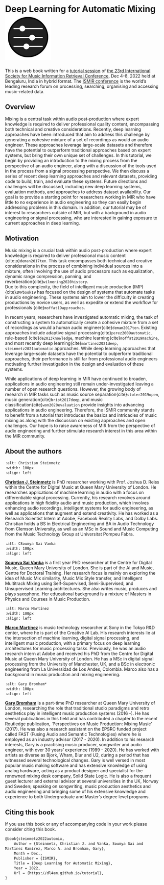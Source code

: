 # Deep Learning for Automatic Mixing ![Book](assets/logo.png)


This is a web book written for a [tutorial session](https://ismir2022.ismir.net/program/tutorials/) of [the 23rd International Society for Music Information Retrieval Conference](https://ismir2022.ismir.net/index), Dec 4-8, 2022 held at Bengaluru, India in hybrid format. The [ISMIR conference](https://ismir.net/) is the world’s leading research forum on processing, searching, organising and accessing music-related data.

## Overview

Mixing is a central task within audio post-production where expert knowledge is required to deliver professional quality content, encompassing both technical and creative considerations. 
Recently, deep learning approaches have been introduced that aim to address this challenge by generating a cohesive mixture of a set of recordings as would an audio engineer.
These approaches leverage large-scale datasets and therefore have the potential to outperform traditional approaches based on expert systems, but bring their own unique set of challenges. 
In this tutorial, we begin by providing an introduction to the mixing process from the perspective of an audio engineer, along with a discussion of the tools used in the process from a signal processing perspective.
We then discuss a series of recent deep learning approaches and relevant datasets, providing code to build, train, and evaluate these systems. 
Future directions and challenges will be discussed, including new deep learning systems, evaluation methods, and approaches to address dataset availability.
Our goal is to provide a starting point for researchers working in MIR who have little to no experience in audio engineering so they can easily begin addressing problems in this domain.
In addition, our tutorial may be of interest to researchers outside of MIR, but with a background in audio engineering or signal processing, who are interested in gaining exposure to current approaches in deep learning. 
  
## Motivation

Music mixing is a crucial task within audio post-production where expert knowledge is required to deliver professional music content {cite:p}`deman2017ten`. 
This task encompasses both technical and creative considerations in the process of combining individual sources into a mixture, often involving the use of audio processors such as equalization, dynamic range compression, panning, and reverberation{cite}`wilmering2020history`.    
Due to this complexity, the field of intelligent music production (IMP) {cite}`IMPbook19` has focused on the design of systems that automate tasks in audio engineering.
These systems aim to lower the difficulty in creating productions by novice users, as well as expedite or extend the workflow for professionals {cite}`moffat19approaches`.

In recent years, researchers have investigated automatic mixing, the task of constructing a system to automatically create a cohesive mixture from a set of recordings as would a human audio engineer{cite}`deman2017ten`.
Existing approaches include adaptive signal processing{cite}`perez2009automatic`, rule-based {cite}`de2013knowledge`, machine learning{cite}`moffat2019machine`, and most recently deep learning{cite}`martinez2021deep, steinmetz2021automatic` approaches.
While deep learning approaches that leverage large-scale datasets have the potential to outperform traditional approaches, their performance is still far from professional audio engineers motivating further investigation in the design and evaluation of these systems. 

While applications of deep learning in MIR have continued to broaden, applications in audio engineering still remain under-investigated leaving a number of open research questions. 
However, the growing body of research in MIR tasks such as music source separation{cite}`stoter2019open`, music generation{cite}`briot2017deep`, and music classification{cite}`won2020evaluation` provide insights into advancing applications in audio engineering. 
Therefore, the ISMIR community stands to benefit from a tutorial that introduces the basics and intricacies of music mixing as along with the discussion on existing approaches and open challenges.
Our hope is to raise awareness of MIR from the perspective of audio engineering and further stimulate research interest in this area within the MIR community.

## About the authors

```{image} /assets/cjs.jpeg
:alt: Christian Steinmetz
:width: 100px
:align: left
```
[**Christian J. Steinmetz**](https://www.christiansteinmetz.com/) is PhD researcher working with Prof. Joshua D. Reiss within the Centre for Digital Music at Queen Mary University of London. He researches applications of machine learning in audio with a focus on differentiable signal processing. Currently, his research revolves around applications in high fidelity audio and music production, which involves enhancing audio recordings, intelligent systems for audio engineering, as well as applications that augment and extend creativity. He has worked as a Research Scientist Intern at Adobe, Facebook Reality Labs, and Dolby Labs. Christian holds a BS in Electrical Engineering and BA in Audio Technology from Clemson University, as well as an MSc in Sound and Music Computing from the Music Technology Group at Universitat Pompeu Fabra.

```{image} /assets/ssv.jpeg
:alt: CSoumya Sai Vanka
:width: 100px
:align: left
```
[**Soumya Sai Vanka**](https://www.saisoumya.com/) is a first year PhD researcher at the Centre for Digital Music, Queen Mary University of London. She is part of the AI and Music, Centre for Doctoral Training. Her research focus is mainly on exploring the idea of Music Mix similarity, Music Mix Style transfer, and Intelligent Multitrack Mixing using Self-Supervised, Semi-Supervised, and Unsupervised Learning architectures. She also writes music, produces and plays saxophone. Her educational background is a mixture of Masters in Physics and Courses in Music Production.

```{image} /assets/mamr.jpeg
:alt: Marco Martínez
:width: 100px
:align: left
```
[**Marco Martínez**](https://m-marco.com/) is music technology researcher at Sony in the Tokyo R&D center, where he is part of the Creative AI Lab. His research interests lie at the intersection of machine learning, digital signal processing, and intelligent music production, with a primary focus on deep learning architectures for music processing tasks. Previously, he was an audio research intern at Adobe and received his PhD from the Centre for Digital Music at Queen Mary University of London. He has a MSc in digital signal processing from the University of Manchester, UK, and a BSc in electronic engineering from La Universidad de Los Andes, Colombia. Marco also has a background in music production and mixing engineering.


```{image} /assets/gb.jpeg
:alt: Gary Bromham*
:width: 100px
:align: left
```
[**Gary Bromham**](https://c4dm.eecs.qmul.ac.uk/) is a part-time PhD researcher at Queen Mary University of London, researching the role that traditional studio paradigms and retro aesthetics play in intelligent music production systems (2016 -). He has several publications in this field and has contributed a chapter to the recent Routledge publication, ‘Perspectives on Music Production: Mixing Music’ (2017). He was also a research assistant on the EPSRC funded project called FAST (Fusing Audio and Semantic Technologies) where he is employed as an industry advisor (2017 - 2020). In addition to his research interests, Gary is a practising music producer, songwriter and audio engineer, with over 30 years’ experience (1989 - 2020). He has worked with artists as diverse as Bjork, Wham, Blur and U2, during a period that has witnessed several technological changes. Gary is well versed in most popular music making software and has extensive knowledge of using analog hardware, acting as a product designer and specialist for the renowned mixing desk company, Solid State Logic. He is also a frequent guest lecturer and external advisor at several universities in the UK, Norway and Sweden; speaking on songwriting, music production aesthetics and audio engineering and bringing some of his extensive knowledge and experience to both Undergraduate and Master’s degree level programs.


## Citing this book

If you use this book or any of accompanying code in your work please consider citing this book.

```
@book{steinmetz2022automix,
    Author = {Steinmetz, Christian J. and Vanka, Soumya Sai and Martínez Ramírez, Marco A. and Bromham, Gary},
    Month = Dec.,
    Publisher = {ISMIR},
    Title = {Deep Learning for Automatic Mixing},
    Year = 2022,
    Url = {https://dl4am.github.io/tutorial},
}
```

